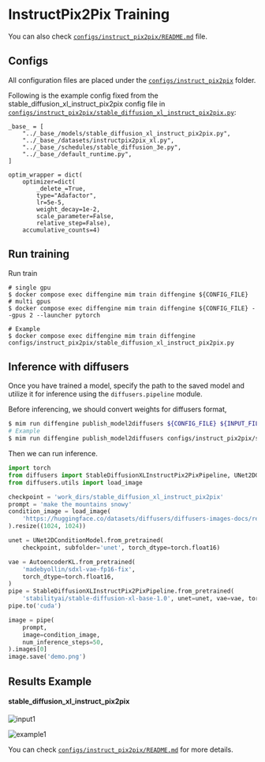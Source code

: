 # InstructPix2Pix Training

You can also check [`configs/instruct_pix2pix/README.md`](../../../configs/instruct_pix2pix/README.md) file.

## Configs

All configuration files are placed under the [`configs/instruct_pix2pix`](../../../configs/instruct_pix2pix/) folder.

Following is the example config fixed from the stable_diffusion_xl_instruct_pix2pix config file in [`configs/instruct_pix2pix/stable_diffusion_xl_instruct_pix2pix.py`](../../../configs/instruct_pix2pix/stable_diffusion_xl_instruct_pix2pix.py):

```
_base_ = [
    "../_base_/models/stable_diffusion_xl_instruct_pix2pix.py",
    "../_base_/datasets/instructpix2pix_xl.py",
    "../_base_/schedules/stable_diffusion_3e.py",
    "../_base_/default_runtime.py",
]

optim_wrapper = dict(
    optimizer=dict(
        _delete_=True,
        type="Adafactor",
        lr=5e-5,
        weight_decay=1e-2,
        scale_parameter=False,
        relative_step=False),
    accumulative_counts=4)
```

## Run training

Run train

```
# single gpu
$ docker compose exec diffengine mim train diffengine ${CONFIG_FILE}
# multi gpus
$ docker compose exec diffengine mim train diffengine ${CONFIG_FILE} --gpus 2 --launcher pytorch

# Example
$ docker compose exec diffengine mim train diffengine configs/instruct_pix2pix/stable_diffusion_xl_instruct_pix2pix.py
```

## Inference with diffusers

Once you have trained a model, specify the path to the saved model and utilize it for inference using the `diffusers.pipeline` module.

Before inferencing, we should convert weights for diffusers format,

```bash
$ mim run diffengine publish_model2diffusers ${CONFIG_FILE} ${INPUT_FILENAME} ${OUTPUT_DIR} --save-keys ${SAVE_KEYS}
# Example
$ mim run diffengine publish_model2diffusers configs/instruct_pix2pix/stable_diffusion_xl_instruct_pix2pix.py work_dirs/stable_diffusion_xl_instruct_pix2pix/epoch_3.pth work_dirs/stable_diffusion_xl_instruct_pix2pix --save-keys unet
```

Then we can run inference.

```py
import torch
from diffusers import StableDiffusionXLInstructPix2PixPipeline, UNet2DConditionModel, AutoencoderKL
from diffusers.utils import load_image

checkpoint = 'work_dirs/stable_diffusion_xl_instruct_pix2pix'
prompt = 'make the mountains snowy'
condition_image = load_image(
    'https://huggingface.co/datasets/diffusers/diffusers-images-docs/resolve/main/mountain.png'
).resize((1024, 1024))

unet = UNet2DConditionModel.from_pretrained(
    checkpoint, subfolder='unet', torch_dtype=torch.float16)

vae = AutoencoderKL.from_pretrained(
    'madebyollin/sdxl-vae-fp16-fix',
    torch_dtype=torch.float16,
)
pipe = StableDiffusionXLInstructPix2PixPipeline.from_pretrained(
    'stabilityai/stable-diffusion-xl-base-1.0', unet=unet, vae=vae, torch_dtype=torch.float16)
pipe.to('cuda')

image = pipe(
    prompt,
    image=condition_image,
    num_inference_steps=50,
).images[0]
image.save('demo.png')
```

## Results Example

#### stable_diffusion_xl_instruct_pix2pix

![input1](https://huggingface.co/datasets/sayakpaul/sample-datasets/resolve/main/test_pix2pix_4.png)

![example1](https://github.com/okotaku/diffengine/assets/24734142/f66149fd-e375-4f85-bfbf-d4d046cd469a)

You can check [`configs/instruct_pix2pix/README.md`](../../../configs/instruct_pix2pix/README.md#results-example) for more details.
